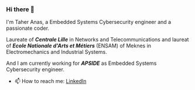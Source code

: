 ### Hi there 👋

I'm Taher Anas, a Embedded Systems Cybersecurity engineer and a passionate coder.

Laureate of ***Centrale Lille*** in Networks and Telecommunications and laureat of ***Ecole Nationale d'Arts et Métiers*** (ENSAM) of Meknes in Electromechanics and Industrial Systems.


And I am currently working for ***APSIDE*** as Embedded Systems Cybersecurity engineer.

- 📫 How to reach me: [LinkedIn](https://www.linkedin.com/in/anas-taher/)
<!--
**AnasTaherGit/AnasTaherGit** is a ✨ _special_ ✨ repository because its `README.md` (this file) appears on your GitHub profile.

Here are some ideas to get you started:

- 🔭 I’m currently working on ...
- 🌱 I’m currently learning ...
- 👯 I’m looking to collaborate on ...
- 🤔 I’m looking for help with ...
- 💬 Ask me about ...
- 📫 How to reach me: ...
- 😄 Pronouns: ...
- ⚡ Fun fact: ...
-->
